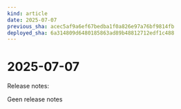 ```yaml
---
kind: article
date: 2025-07-07
previous_sha: acec5af9a6ef67bedba1f0a826e97a76bf9814fb
deployed_sha: 6a314809d6480185863ad89b48812712edf1c488
---
```


# 2025-07-07

Release notes:

Geen release notes
